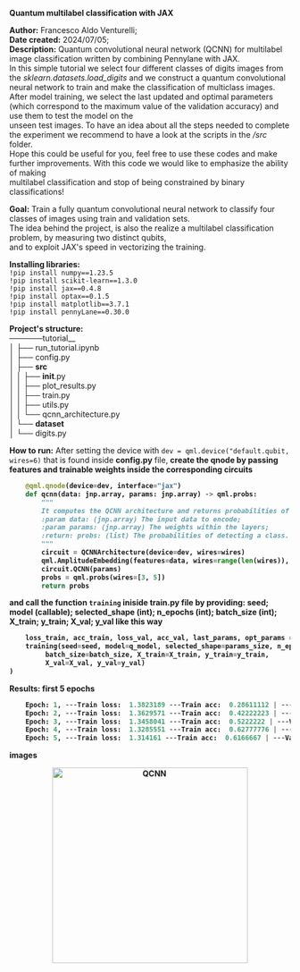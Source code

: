 __Quantum multilabel classification with JAX__

__Author:__ Francesco Aldo Venturelli;<br />
__Date created:__ 2024/07/05;<br />
__Description:__ Quantum convolutional neural network (QCNN) for multilabel image classification written by combining Pennylane with JAX.<br />
In this simple tutorial we select four different classes of digits images from the *sklearn.datasets.load_digits* and we construct a quantum convolutional neural network to train and make the classification of multiclass images.<br />
After model training, we select the last updated and optimal parameters (which correspond to the maximum value of the validation accuracy) and use them to test the model on the<br /> unseen test images. To have an idea about all the steps needed to complete the experiment we recommend to have a look at the scripts in the */src* folder.<br />
Hope this could be useful for you, feel free to use these codes and make further improvements. With this code we would like to emphasize the ability of making<br />
multilabel classification and stop of being constrained by binary classifications!


__Goal:__ Train a fully quantum convolutional neural network to classify four classes of images using train and validation sets.<br />
The idea behind the project, is also the realize a multilabel classification problem, by measuring two distinct qubits,<br />
and to exploit JAX's speed in vectorizing the training.


__Installing libraries:__<br/>
`!pip install numpy==1.23.5`<br/>
`!pip install scikit-learn==1.3.0`<br/>
`!pip install jax==0.4.8`<br/>
`!pip install optax==0.1.5`<br/>
`!pip install matplotlib==3.7.1`<br/>
`!pip install pennyLane==0.30.0`<br/>


__Project's structure:__ <br/>
──────tutorial__ <br/>
│         ├── run_tutorial.ipynb<br/>
│         ├── config.py<br/>
│         ├── __src__ <br/>
│         │         ├── __init__.py<br/>
│         │         ├── plot_results.py<br/>
│         │         ├── train.py<br/>
│         │         ├── utils.py<br/>
│         │         └── qcnn_architecture.py<br/>
│         └── __dataset__ <br/>
│                   └── digits.py<br/>



__How to run:__
After setting the device with `dev = qml.device("default.qubit, wires=6)` that is found inside __config.py__ file, <b />
create the qnode by passing features and trainable weights inside the corresponding circuits <b />
```python
    @qml.qnode(device=dev, interface="jax")
    def qcnn(data: jnp.array, params: jnp.array) -> qml.probs:
        """
        It computes the QCNN architecture and returns probabilities of detecting a class of images.
        :param data: (jnp.array) The input data to encode;
        :param params: (jnp.array) The weights within the layers;
        :return: probs: (list) The probabilities of detecting a class.
        """
        circuit = QCNNArchitecture(device=dev, wires=wires)
        qml.AmplitudeEmbedding(features=data, wires=range(len(wires)), normalize=True, pad_with=0.)
        circuit.QCNN(params)
        probs = qml.probs(wires=[3, 5])
        return probs
```
and call the function `training` iniside __train.py__ file by providing: <b />
seed; <b />
model (callable); <b />
selected_shape (int); <b />
n_epochs (int); <b />
batch_size (int);<b />
X_train;<b />
y_train;<b />
X_val;<b />
y_val <b />
like this way <b />
```python
    loss_train, acc_train, loss_val, acc_val, last_params, opt_params = (
    training(seed=seed, model=q_model, selected_shape=params_size, n_epochs=n_epochs,
         batch_size=batch_size, X_train=X_train, y_train=y_train,
         X_val=X_val, y_val=y_val)
)
```

__Results:__ <b/>
first 5 epochs <b />
```python
    Epoch: 1, ---Train loss:  1.3823189 ---Train acc:  0.28611112 | ---Val loss:  1.3806758 ---Val acc:  0.30555555
    Epoch: 2, ---Train loss:  1.3629571 ---Train acc:  0.42222223 | ---Val loss:  1.3691199 ---Val acc:  0.4201389
    Epoch: 3, ---Train loss:  1.3458041 ---Train acc:  0.5222222 | ---Val loss:  1.3540121 ---Val acc:  0.5208333
    Epoch: 4, ---Train loss:  1.3285551 ---Train acc:  0.62777776 | ---Val loss:  1.3412706 ---Val acc:  0.6006944
    Epoch: 5, ---Train loss:  1.314161 ---Train acc:  0.6166667 | ---Val loss:  1.3290185 ---Val acc:  0.5833333
```
<b />
images <b />
<p align="center">
  <img src="/Users/francescoaldoventurelli/Desktop/prova_qcnn_4_demo_pennylane/qcnn_model_plot.png" width="350" title="QCNN">
</p>



